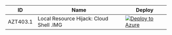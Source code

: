 | ID          | Name                                                             |Deploy|
| ----------- |------------------------------------------------------------------|------|
| AZT403.1    | Local Resource Hijack: Cloud Shell .IMG|[![Deploy to Azure](https://aka.ms/deploytoazurebutton)](https://portal.azure.com/#create/Microsoft.Template/uri/https%3A%2F%2Fraw.githubusercontent.com%2Fmicrosoft%2FAzDetectSuite%2Fmain%2FAzureThreatResearchMatrix%2FPrivilegeEscalation%2FAZT403%2FAZT403-1.json)|